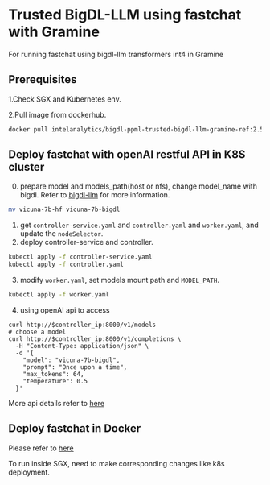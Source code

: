 # Trusted BigDL-LLM using fastchat with Gramine
For running fastchat using bigdl-llm transformers int4 in Gramine

## Prerequisites
1.Check SGX and Kubernetes env.

2.Pull image from dockerhub.
```bash
docker pull intelanalytics/bigdl-ppml-trusted-bigdl-llm-gramine-ref:2.5.0-SNAPSHOT
```

## Deploy fastchat with openAI restful API in K8S cluster

0. prepare model and models_path(host or nfs), change model_name with bigdl.
Refer to [bigdl-llm](https://github.com/intel-analytics/BigDL/tree/main/python/llm) for more  information.
```bash
mv vicuna-7b-hf vicuna-7b-bigdl
```
1. get `controller-service.yaml` and `controller.yaml` and `worker.yaml`, and update the `nodeSelector`.
2. deploy controller-service and controller.
```bash
kubectl apply -f controller-service.yaml
kubectl apply -f controller.yaml
```
3. modify `worker.yaml`, set models mount path and `MODEL_PATH`.
```bash
kubectl apply -f worker.yaml
```
4. using openAI api to access
```
curl http://$controller_ip:8000/v1/models
# choose a model
curl http://$controller_ip:8000/v1/completions \
  -H "Content-Type: application/json" \
  -d '{
    "model": "vicuna-7b-bigdl",
    "prompt": "Once upon a time",
    "max_tokens": 64,
    "temperature": 0.5
  }'
```
More api details refer to [here](https://github.com/lm-sys/FastChat/blob/main/docs/openai_api.md)

## Deploy fastchat in Docker
Please refer to [here](https://github.com/intel-analytics/BigDL/tree/main/python/llm/src/bigdl/llm/serving#start-the-service)

To run inside SGX, need to make corresponding changes like k8s deployment.